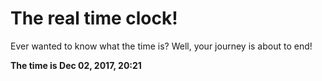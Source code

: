 # The real time clock!

Ever wanted to know what the time is? Well, your journey is about to end!

**The time is Dec 02, 2017, 20:21**